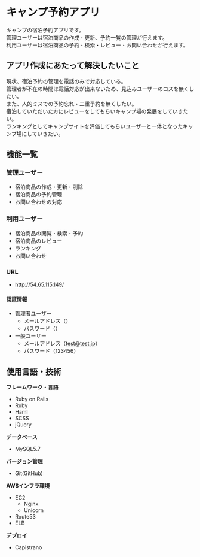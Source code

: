 # キャンプ予約アプリ

キャンプの宿泊予約アプリです。<br>
管理ユーザーは宿泊商品の作成・更新、予約一覧の管理が行えます。<br>
利用ユーザーは宿泊商品の予約・検索・レビュー・お問い合わせが行えます。<br>


## アプリ作成にあたって解決したいこと

現状、宿泊予約の管理を電話のみで対応している。<br>
管理者が不在の時間は電話対応が出来ないため、見込みユーザーのロスを無くしたい。<br>
また、人的ミスでの予約忘れ・二重予約を無くしたい。<br>
宿泊していただいた方にレビューをしてもらいキャンプ場の発展をしていきたい。<br>
ランキングとしてキャンプサイトを評価してもらいユーザーと一体となったキャンプ場にしていきたい。<br>


## 機能一覧

### 管理ユーザー
- 宿泊商品の作成・更新・削除
- 宿泊商品の予約管理
- お問い合わせの対応

### 利用ユーザー
- 宿泊商品の閲覧・検索・予約
- 宿泊商品のレビュー
- ランキング
- お問い合わせ

### URL
- http://54.65.115.149/

#### 認証情報
- 管理者ユーザー
  - メールアドレス（）
  - パスワード（）
- 一般ユーザー
  - メールアドレス（test@test.jp）
  - パスワード（123456）


## 使用言語・技術
**フレームワーク・言語**
- Ruby on Rails
- Ruby
- Haml
- SCSS
- jQuery

**データベース**
- MySQL5.7

**バージョン管理**
- Git(GitHub)

**AWSインフラ環境**

- EC2
  - Nginx
  - Unicorn
- Route53
- ELB

**デプロイ**

- Capistrano
